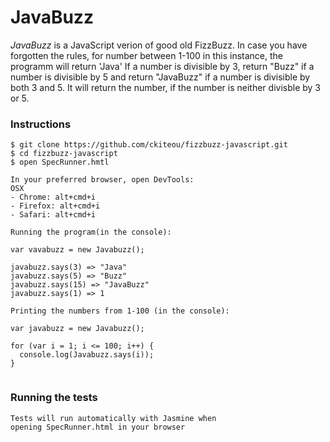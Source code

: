 # JavaBuzz #

_JavaBuzz_ is a JavaScript verion of good old FizzBuzz. In case you have forgotten the rules, for number between 1-100 in this instance, the programm will return 'Java' If a number is divisible by 3, return "Buzz" if a number is divisible by 5 and return "JavaBuzz" if a number is divisible by both 3 and 5. It will return the number, if the number is neither divisble by 3 or 5.

### Instructions ###
```
$ git clone https://github.com/ckiteou/fizzbuzz-javascript.git
$ cd fizzbuzz-javascript
$ open SpecRunner.hmtl

In your preferred browser, open DevTools:
OSX
- Chrome: alt+cmd+i
- Firefox: alt+cmd+i
- Safari: alt+cmd+i

Running the program(in the console):

var vavabuzz = new Javabuzz();

javabuzz.says(3) => "Java"
javabuzz.says(5) => "Buzz"
javabuzz.says(15) => "JavaBuzz"
javabuzz.says(1) => 1

Printing the numbers from 1-100 (in the console):

var javabuzz = new Javabuzz();

for (var i = 1; i <= 100; i++) {
  console.log(Javabuzz.says(i));
}


```

### Running the tests ###
```
Tests will run automatically with Jasmine when
opening SpecRunner.html in your browser
```
